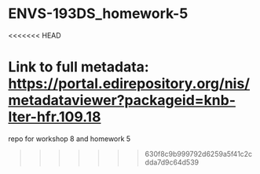 # ENVS-193DS_homework-5
<<<<<<< HEAD

Link to full metadata: https://portal.edirepository.org/nis/metadataviewer?packageid=knb-lter-hfr.109.18 
=======
repo for workshop 8 and homework 5
>>>>>>> 630f8c9b999792d6259a5f41c2cdda7d9c64d539
